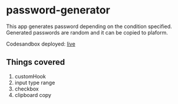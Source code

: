 # password-generator

This app generates password depending on the condition specified. Generated passwords are random and it can be copied to plaform.

Codesandbox deployed: [live](https://7w5zqj.csb.app/)

## Things covered

1. customHook
2. input type range
3. checkbox
4. clipboard copy
